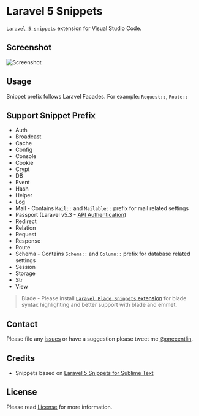 # Laravel 5 Snippets

[`Laravel 5 snippets`](https://marketplace.visualstudio.com/items?itemName=onecentlin.laravel5-snippets) extension for Visual Studio Code.

## Screenshot

![Screenshot](https://github.com/onecentlin/laravel5-snippets-vscode/raw/master/images/screenshot.gif)

## Usage

Snippet prefix follows Laravel Facades. For example: `Request::`, `Route::`

## Support Snippet Prefix

* Auth
* Broadcast
* Cache
* Config
* Console
* Cookie
* Crypt
* DB
* Event
* Hash
* Helper
* Log
* Mail - Contains `Mail::` and `Mailable::` prefix for mail related settings
* Passport (Laravel v5.3 - [API Authentication](https://laravel.com/docs/5.3/passport))
* Redirect
* Relation
* Request
* Response
* Route
* Schema - Contains `Schema::` and `Column::` prefix for database related settings
* Session
* Storage
* Str
* View

> Blade - Please install [`Laravel Blade Snippets` extension](https://marketplace.visualstudio.com/items?itemName=onecentlin.laravel-blade) for blade syntax highlighting and better support with blade and emmet.

## Contact

Please file any [issues](https://github.com/onecentlin/laravel5-snippets-vscode/issues) or have a suggestion please tweet me [@onecentlin](https://twitter.com/onecentlin).

## Credits

* Snippets based on [Laravel 5 Snippets for Sublime Text](https://github.com/Lykegenes/laravel-5-snippets)

## License

Please read [License](https://github.com/onecentlin/laravel5-snippets-vscode/blob/master/LICENSE.md) for more information.